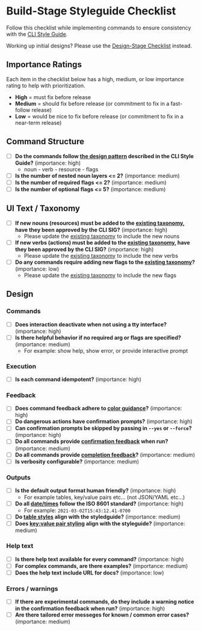 # Build-Stage Styleguide Checklist
Follow this checklist while implementing commands to ensure consistency with the [CLI Style Guide](style_guide.md).

Working up initial designs? Please use the [Design-Stage Checklist](design_stage_styleguide_checklist.md) instead.

## Importance Ratings
Each item in the checklist below has a high, medium, or low importance rating to help with prioritization.
- **High** = must fix before release
- **Medium** = should fix before release (or commitment to fix in a fast-follow release)
- **Low** = would be nice to fix before release (or commitment to fix in a near-term release)
	
## Command Structure	
- [ ] **Do the commands follow [the design pattern](style_guide.md#designing-commands) described in the CLI Style Guide?**  (importance: high)
  - noun - verb - resource - flags	
- [ ] **Is the number of nested noun layers <= 2?** (importance: medium)
- [ ] **Is the number of required flags <= 2?** (importance: medium)
- [ ] **Is the number of optional flags <= 5?** (importance: medium)
	
## UI Text / Taxonomy	
- [ ] **If new nouns (resources) must be added to the [existing taxonomy](/hack/linter/cli-wordlist.yml), have they been approved by the CLI SIG?** (importance: high)
  - Please update the [existing taxonomy](/hack/linter/cli-wordlist.yml) to include the new nouns	
- [ ] **If new verbs (actions) must be added to the [existing taxonomy](/hack/linter/cli-wordlist.yml), have they been approved by the CLI SIG?**	(importance: high)
  - Please update the [existing taxonomy](/hack/linter/cli-wordlist.yml)  to include the new verbs	
- [ ] **Do any commands require adding new flags to the [existing taxonomy](/hack/linter/cli-wordlist.yml)?** (importance: low)
  - Please update the [existing taxonomy](/hack/linter/cli-wordlist.yml)  to include the new flags

## Design
### Commands
- [ ] **Does interaction deactivate when not using a tty interface?** (importance: high)
- [ ] **Is there helpful behavior if no required arg or flags are specified?** (importance: medium)
  - For example: show help, show error, or provide interactive prompt
### Execution
- [ ] **Is each command idempotent?** (importance: high)
### Feedback
- [ ] **Does command feedback adhere to [color guidance](style_guide.md#color)?** (importance:  high)
- [ ] **Do dangerous actions have confirmation prompts?** (importance: high)
- [ ] **Can confirmation prompts be skipped by passing in `--yes` or `--force`?** (importance: high)
- [ ] **Do all commands provide [confirmation feedback](style_guide.md#confirmation-feedback) when run?** (importance: medium)
- [ ] **Do all commands provide [completion feedback](style_guide.md#feedback-when-a-process-completes)?** (importance: medium)
- [ ] **Is verbosity configurable?** (importance: medium) 
### Outputs
- [ ] **Is the default output format human friendly?** (importance: high)
  - For example tables, key/value pairs etc... (not JSON/YAML etc...)
- [ ] **Do all [date/times](style_guide.md#time-format) follow the ISO 8601 standard?** (importance: high)
  - For example: `2021-03-02T15:43:12.41-0700`
- [ ] **Do [table styles](style_guide.md#tables) align with the styledguide?** (importance: medium)
- [ ] **Does [key:value pair styling](style_guide.md#keyvalue-pairs) align with the styleguide?** (importance: medium)
### Help text
- [ ] **Is there help text available for every command?** (importance: high)
- [ ] **For complex commands, are there examples?** (importance: medium)
- [ ] **Does the help text include URL for docs?** (importance: low)
### Errors / warnings
- [ ] **If there are experimental commands, do they include a warning notice in the confirmation feedback when run?** (importance: high)
- [ ] **Are there tailored error messeges for known / common error cases?** (importance: medium)  

